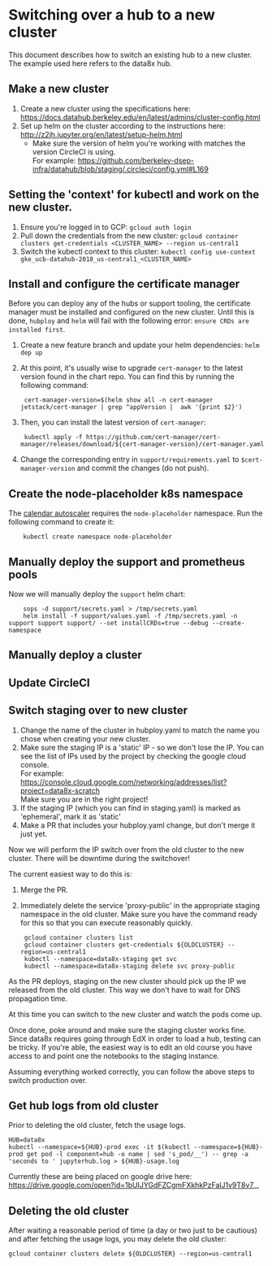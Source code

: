# Switching over a hub to a new cluster

This document describes how to switch an existing hub to a new cluster.  The example used here refers to the data8x hub.

## Make a new cluster
1. Create a new cluster using the specifications here:  
   https://docs.datahub.berkeley.edu/en/latest/admins/cluster-config.html
2. Set up helm on the cluster according to the instructions here:  
   http://z2jh.jupyter.org/en/latest/setup-helm.html
     - Make sure the version of helm you're working with matches the version CircleCI is using.  
       For example:  https://github.com/berkeley-dsep-infra/datahub/blob/staging/.circleci/config.yml#L169

## Setting the 'context' for kubectl and work on the new cluster.
1. Ensure you're logged in to GCP:  `gcloud auth login`
2. Pull down the credentials from the new cluster:  `gcloud container clusters get-credentials <CLUSTER_NAME> --region us-central1`
3. Switch the kubectl context to this cluster:  `kubectl config use-context gke_ucb-datahub-2018_us-central1_<CLUSTER_NAME>`

## Install and configure the certificate manager
Before you can deploy any of the hubs or support tooling, the certificate manager must be installed and
configured on the new cluster.  Until this is done, `hubploy` and `helm` will fail with the following error:
`ensure CRDs are installed first`.

1. Create a new feature branch and update your helm dependencies:  `helm dep up`
2. At this point, it's usually wise to upgrade `cert-manager` to the latest version found in the chart repo.
   You can find this by running the following command:

		cert-manager-version=$(helm show all -n cert-manager jetstack/cert-manager | grep ^appVersion |  awk '{print $2}')

3. Then, you can install the latest version of `cert-manager`:

		kubectl apply -f https://github.com/cert-manager/cert-manager/releases/download/${cert-manager-version}/cert-manager.yaml

4. Change the corresponding entry in `support/requirements.yaml` to `$cert-manager-version` and commit the changes (do not push).

## Create the node-placeholder k8s namespace
The [calendar autoscaler](https://docs.datahub.berkeley.edu/en/latest/admins/howto/calendar-scaler.html) requires the `node-placeholder` namespace.  Run the following command to create it:

		kubectl create namespace node-placeholder

## Manually deploy the support and prometheus pools
Now we will manually deploy the `support` helm chart:

		sops -d support/secrets.yaml > /tmp/secrets.yaml
		helm install -f support/values.yaml -f /tmp/secrets.yaml -n support support support/ --set installCRDs=true --debug --create-namespace

## Manually deploy a cluster

## Update CircleCI

## Switch staging over to new cluster
1. Change the name of the cluster in hubploy.yaml to match the name you chose when creating your new cluster.
2. Make sure the staging IP is a 'static' IP - so we don't lose the IP.  You can see the list of IPs used by the project by checking the google cloud console.  
   For example:  https://console.cloud.google.com/networking/addresses/list?project=data8x-scratch  
   Make sure you are in the right project! 
3. If the staging IP (which you can find in staging.yaml) is marked as 'ephemeral', mark it as 'static'
4. Make a PR that includes your hubploy.yaml change, but don't merge it just yet.

Now we will perform the IP switch over from the old cluster to the new cluster.  There will be downtime during the switchover!

The current easiest way to do this is:
1. Merge the PR.
2. Immediately delete the service 'proxy-public' in the appropriate staging namespace in the old cluster. Make sure you have the command ready for this so that you can execute reasonably quickly.

		gcloud container clusters list
		gcloud container clusters get-credentials ${OLDCLUSTER} --region=us-central1
		kubectl --namespace=data8x-staging get svc
		kubectl --namespace=data8x-staging delete svc proxy-public
		
As the PR deploys, staging on the new cluster should pick up the IP we released from the old cluster.  This way we don't have to wait for DNS propagation time.

At this time you can switch to the new cluster and watch the pods come up.

Once done, poke around and make sure the staging cluster works fine.  Since data8x requires going through EdX in order to load a hub, testing can be tricky.  If you're able, the easiest way is to edit an old course you have access to and point one the notebooks to the staging instance.

Assuming everything worked correctly, you can follow the above steps to switch production over.

## Get hub logs from old cluster
Prior to deleting the old cluster, fetch the usage logs.

    HUB=data8x
    kubectl --namespace=${HUB}-prod exec -it $(kubectl --namespace=${HUB}-prod get pod -l component=hub -o name | sed 's_pod/__') -- grep -a 'seconds to ' jupyterhub.log > ${HUB}-usage.log

Currently these are being placed on google drive here:  
  https://drive.google.com/open?id=1bUIJYGdFZCgmFXkhkPzFalJ1v9T8v7__

## Deleting the old cluster

After waiting a reasonable period of time (a day or two just to be cautious) and after fetching the usage logs, you may delete the old cluster:

    gcloud container clusters delete ${OLDCLUSTER} --region=us-central1
